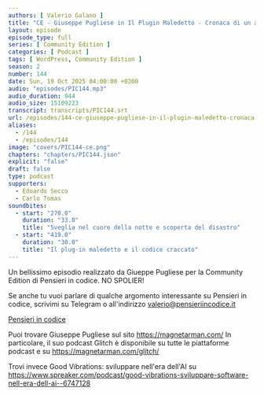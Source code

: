 ```yaml
---
authors: [ Valerio Galano ]
title: "CE - Giuseppe Pugliese in Il Plugin Maledetto - Cronaca di un attacco notturno"
layout: episode
episode_type: full
series: [ Community Edition ]
categories: [ Podcast ]
tags: [ WordPress, Community Edition ]
season: 2
number: 144
date: Sun, 19 Oct 2025 04:00:00 +0200
audio: "episodes/PIC144.mp3"
audio_duration: 944
audio_size: 15109223
transcript: transcripts/PIC144.srt
url: /episodes/144-ce-giuseppe-pugliese-in-il-plugin-maledetto-cronaca-di-un-attacco-notturno
aliases:
  - /144
  - /episodes/144
image: "covers/PIC144-ce.png"
chapters: "chapters/PIC144.json"
explicit: "false"
draft: false
type: podcast
supporters:
  - Edoardo Secco
  - Carlo Tomas
soundbites:
  - start: "270.0"
    duration: "33.0"
    title: "Sveglia nel cuore della notte e scoperta del disastro"
  - start: "419.0"
    duration: "30.0"
    title: "Il plug-in maledetto e il codice craccato"
---
```


Un bellissimo episodio realizzato da Giueppe Pugliese per la Community Edition di Pensieri in codice. NO SPOLIER!

Se anche tu vuoi parlare di qualche argomento interessante su Pensieri in codice, scrivimi su Telegram o all'indirizzo [valerio@pensieriincodice.it](mailto:valerio@pensieriincodice.it)

[Pensieri in codice](https://pensieriincodice.it/144)

Puoi trovare Giuseppe Pugliese sul sito https://magnetarman.com/
In particolare, il suo podcast Glitch è disponibile su tutte le piattaforme podcast e su https://magnetarman.com/glitch/

Trovi invece Good Vibrations: sviluppare nell'era dell'AI su https://www.spreaker.com/podcast/good-vibrations-sviluppare-software-nell-era-dell-ai--6747128